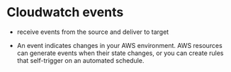 # Cloudwatch events

* receive events from the source and deliver to target

* An event indicates changes in your AWS environment. AWS resources can generate events when their state changes, or you can create rules that self-trigger on an automated schedule.
